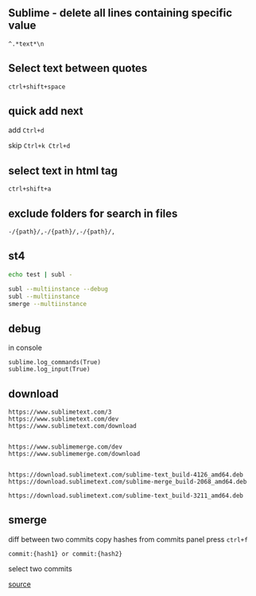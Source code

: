 ## Sublime - delete all lines containing specific value

```
^.*text*\n
```

## Select text between quotes

`ctrl+shift+space`


## quick add next

add `Ctrl+d`

skip `Ctrl+k Ctrl+d`

## select text in html tag

`ctrl+shift+a`


## exclude folders for search in files

```
-/{path}/,-/{path}/,-/{path}/,
```

## st4

```sh
echo test | subl -
```

```sh
subl --multiinstance --debug
subl --multiinstance
smerge --multiinstance
```

## debug

in console
```
sublime.log_commands(True)
sublime.log_input(True)
```

## download

```
https://www.sublimetext.com/3
https://www.sublimetext.com/dev
https://www.sublimetext.com/download


https://www.sublimemerge.com/dev
https://www.sublimemerge.com/download


https://download.sublimetext.com/sublime-text_build-4126_amd64.deb
https://download.sublimetext.com/sublime-merge_build-2068_amd64.deb

https://download.sublimetext.com/sublime-text_build-3211_amd64.deb
```

## smerge

diff between two commits
copy hashes from commits panel
press `ctrl+f`
```
commit:{hash1} or commit:{hash2}
```
select two commits

[source](https://github.com/sublimehq/sublime_merge/issues/255)
